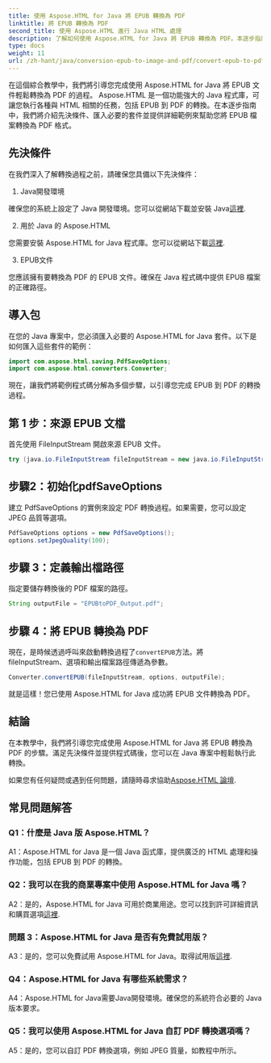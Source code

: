 ```yaml
---
title: 使用 Aspose.HTML for Java 將 EPUB 轉換為 PDF
linktitle: 將 EPUB 轉換為 PDF
second_title: 使用 Aspose.HTML 進行 Java HTML 處理
description: 了解如何使用 Aspose.HTML for Java 將 EPUB 轉換為 PDF。本逐步指南涵蓋先決條件、套件匯入和程式碼範例。開始將 EPUB 轉換為 PDF。
type: docs
weight: 11
url: /zh-hant/java/conversion-epub-to-image-and-pdf/convert-epub-to-pdf/
---
```

在這個綜合教學中，我們將引導您完成使用 Aspose.HTML for Java 將 EPUB 文件輕鬆轉換為 PDF 的過程。 Aspose.HTML 是一個功能強大的 Java 程式庫，可讓您執行各種與 HTML 相關的任務，包括 EPUB 到 PDF 的轉換。在本逐步指南中，我們將介紹先決條件、匯入必要的套件並提供詳細範例來幫助您將 EPUB 檔案轉換為 PDF 格式。

## 先決條件

在我們深入了解轉換過程之前，請確保您具備以下先決條件：

1. Java開發環境

確保您的系統上設定了 Java 開發環境。您可以從網站下載並安裝 Java[這裡](https://www.oracle.com/java/).

2. 用於 Java 的 Aspose.HTML

您需要安裝 Aspose.HTML for Java 程式庫。您可以從網站下載[這裡](https://releases.aspose.com/html/java/).

3. EPUB文件

您應該擁有要轉換為 PDF 的 EPUB 文件。確保在 Java 程式碼中提供 EPUB 檔案的正確路徑。

## 導入包

在您的 Java 專案中，您必須匯入必要的 Aspose.HTML for Java 套件。以下是如何匯入這些套件的範例：

```java
import com.aspose.html.saving.PdfSaveOptions;
import com.aspose.html.converters.Converter;
```

現在，讓我們將範例程式碼分解為多個步驟，以引導您完成 EPUB 到 PDF 的轉換過程。

## 第 1 步：來源 EPUB 文檔

首先使用 FileInputStream 開啟來源 EPUB 文件。

```java
try (java.io.FileInputStream fileInputStream = new java.io.FileInputStream("input.epub")) {
```

## 步驟2：初始化pdfSaveOptions

建立 PdfSaveOptions 的實例來設定 PDF 轉換過程。如果需要，您可以設定 JPEG 品質等選項。

```java
PdfSaveOptions options = new PdfSaveOptions();
options.setJpegQuality(100);
```

## 步驟 3：定義輸出檔路徑

指定要儲存轉換後的 PDF 檔案的路徑。

```java
String outputFile = "EPUBtoPDF_Output.pdf";
```

## 步驟 4：將 EPUB 轉換為 PDF

現在，是時候透過呼叫來啟動轉換過程了`convertEPUB`方法。將 fileInputStream、選項和輸出檔案路徑傳遞為參數。

```java
Converter.convertEPUB(fileInputStream, options, outputFile);
```

就是這樣！您已使用 Aspose.HTML for Java 成功將 EPUB 文件轉換為 PDF。

## 結論

在本教學中，我們將引導您完成使用 Aspose.HTML for Java 將 EPUB 轉換為 PDF 的步驟。滿足先決條件並提供程式碼後，您可以在 Java 專案中輕鬆執行此轉換。

如果您有任何疑問或遇到任何問題，請隨時尋求協助[Aspose.HTML 論壇](https://forum.aspose.com/).

## 常見問題解答

### Q1：什麼是 Java 版 Aspose.HTML？

A1：Aspose.HTML for Java 是一個 Java 函式庫，提供廣泛的 HTML 處理和操作功能，包括 EPUB 到 PDF 的轉換。

### Q2：我可以在我的商業專案中使用 Aspose.HTML for Java 嗎？

 A2：是的，Aspose.HTML for Java 可用於商業用途。您可以找到許可詳細資訊和購買選項[這裡](https://purchase.aspose.com/buy).

### 問題 3：Aspose.HTML for Java 是否有免費試用版？

A3：是的，您可以免費試用 Aspose.HTML for Java。取得試用版[這裡](https://releases.aspose.com/html/java).

### Q4：Aspose.HTML for Java 有哪些系統需求？

A4：Aspose.HTML for Java需要Java開發環境。確保您的系統符合必要的 Java 版本要求。

### Q5：我可以使用 Aspose.HTML for Java 自訂 PDF 轉換選項嗎？

A5：是的，您可以自訂 PDF 轉換選項，例如 JPEG 質量，如教程中所示。